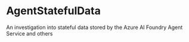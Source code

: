 # AgentStatefulData
An investigation into stateful data stored by the Azure AI Foundry Agent Service and others
